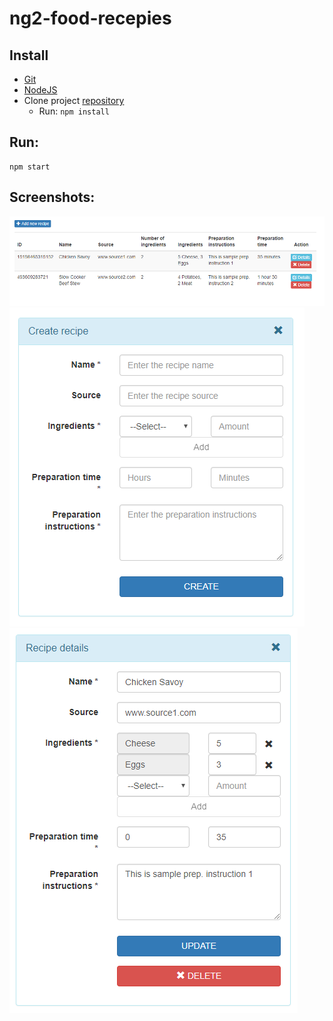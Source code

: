
# ng2-food-recepies

## Install
* [Git](http://git-scm.com/)
* [NodeJS](https://nodejs.org/en/)
* Clone project [repository](https://github.com/tsoposki/ng2-food-recipies)
  * Run: `npm install`


## Run:
    npm start

## Screenshots:
![Screenshot of main view where recipes are listed](/readme_images/screen-1.png)
![Screenshot of edit recipe view](/readme_images/screen-2.png)
![Screenshot of create new recipe view](/readme_images/screen-3.png)
